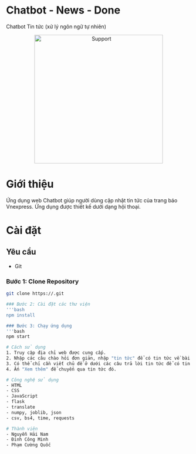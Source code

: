 # Chatbot - News - Done
Chatbot Tin tức (xử lý ngôn ngữ tự nhiên)
<p align="center">
    <img alt=Support height="350" src="https://scontent.fhan20-1.fna.fbcdn.net/v/t39.30808-6/448267752_780831044187630_6616268657183629386_n.jpg?_nc_cat=102&ccb=1-7&_nc_sid=5f2048&_nc_ohc=QjV_NnmuwCAQ7kNvgEsx3YT&_nc_ht=scontent.fhan20-1.fna&oh=00_AYA0Intq4n4m9gwrxx1Wmrvpq6Dli7Ce52qsTnzkEHHWGw&oe=666F81B1"> 
    </p>

# Giới thiệu
Ứng dụng web Chatbot giúp người dùng cập nhật tin tức của trang báo Vnexpress. Ứng dụng được thiết kế dưới dạng hội thoại.

# Cài đặt
## Yêu cầu
- Git

### Bước 1: Clone Repository
```bash
git clone https://.git

### Bước 2: Cài đặt các thư viện
'''bash
npm install

### Bước 3: Chạy ứng dụng
'''bash
npm start

# Cách sử dụng
1. Truy cập địa chỉ web được cung cấp.
2. Nhập các câu chào hỏi đơn giản, nhập "tin tức" để có tin tức về bài báo mới.
3. Có thể chỉ cần viết chủ đề ở dưới các câu trả lời tin tức để có tin tức mới về chủ đề đó.
4. Ấn "Xem thêm" để chuyển qua tin tức đó.

# Công nghệ sử dụng
- HTML
- CSS
- JavaScript
- flask
- translate
- numpy, joblib, json
- csv, bs4, time, requests

# Thành viên
- Nguyễn Hải Nam
- Đinh Công Minh
- Phạm Cường Quốc

